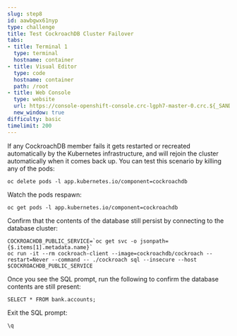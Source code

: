 ```yaml
---
slug: step8
id: aawbgwx61nyp
type: challenge
title: Test CockroachDB Cluster Failover
tabs:
- title: Terminal 1
  type: terminal
  hostname: container
- title: Visual Editor
  type: code
  hostname: container
  path: /root
- title: Web Console
  type: website
  url: https://console-openshift-console.crc-lgph7-master-0.crc.${_SANDBOX_ID}.instruqt.io
  new_window: true
difficulty: basic
timelimit: 200
---
```

If any CockroachDB member fails it gets restarted or recreated automatically by the Kubernetes infrastructure, and will rejoin the cluster automatically when it comes back up. You can test this scenario by killing any of the pods:

```
oc delete pods -l app.kubernetes.io/component=cockroachdb
```

Watch the pods respawn:

```
oc get pods -l app.kubernetes.io/component=cockroachdb
```

Confirm that the contents of the database still persist by connecting to the database cluster:

```
COCKROACHDB_PUBLIC_SERVICE=`oc get svc -o jsonpath={$.items[1].metadata.name}`
oc run -it --rm cockroach-client --image=cockroachdb/cockroach --restart=Never --command -- ./cockroach sql --insecure --host $COCKROACHDB_PUBLIC_SERVICE
```

Once you see the SQL prompt, run the following to confirm the database contents are still present:

```
SELECT * FROM bank.accounts;
```

Exit the SQL prompt:
```
\q
```
